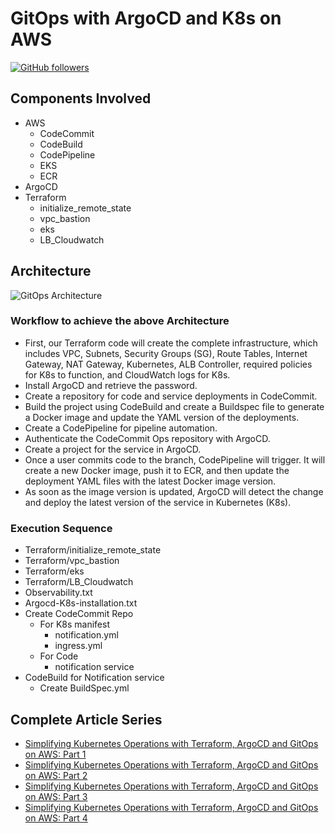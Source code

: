 # GitOps with ArgoCD and K8s on AWS
[![GitHub followers](https://img.shields.io/github/followers/supersaiyane?label=Follow&style=social)](https://github.com/supersaiyane/?tab=follow)
## Components Involved
* AWS
  * CodeCommit
  * CodeBuild
  * CodePipeline
  * EKS
  * ECR
* ArgoCD
* Terraform
  * initialize_remote_state
  * vpc_bastion
  * eks
  * LB_Cloudwatch

## Architecture 
![GitOps Architecture](https://github.com/supersaiyane/gitops_aws/blob/main/Architecture_gitops%20with%20argocd%20and%20aws.webp)

### Workflow to achieve the above Architecture
* First, our Terraform code will create the complete infrastructure, which includes VPC, Subnets, Security Groups (SG), Route Tables, Internet Gateway, NAT Gateway, Kubernetes, ALB Controller, required policies for K8s to function, and CloudWatch logs for K8s.
* Install ArgoCD and retrieve the password.
* Create a repository for code and service deployments in CodeCommit.
* Build the project using CodeBuild and create a Buildspec file to generate a Docker image and update the YAML version of the deployments.
* Create a CodePipeline for pipeline automation.
* Authenticate the CodeCommit Ops repository with ArgoCD.
* Create a project for the service in ArgoCD.
* Once a user commits code to the branch, CodePipeline will trigger. It will create a new Docker image, push it to ECR, and then update the deployment YAML files with the latest Docker image version.
* As soon as the image version is updated, ArgoCD will detect the change and deploy the latest version of the service in Kubernetes (K8s).
  
### Execution Sequence
* Terraform/initialize_remote_state
* Terraform/vpc_bastion
* Terraform/eks
* Terraform/LB_Cloudwatch
* Observability.txt
* Argocd-K8s-installation.txt
* Create CodeCommit Repo
  * For K8s manifest
    * notification.yml
    * ingress.yml
  * For Code
    * notification service
* CodeBuild for Notification service
  * Create BuildSpec.yml 

## Complete Article Series 

* [Simplifying Kubernetes Operations with Terraform, ArgoCD and GitOps on AWS: Part 1](https://medium.com/@gurpreet.singh_89/simplifying-kubernetes-operations-with-argocd-and-gitops-part-1-f015354feba5)
* [Simplifying Kubernetes Operations with Terraform, ArgoCD and GitOps on AWS: Part 2](https://medium.com/@gurpreet.singh_89/simplifying-kubernetes-operations-with-argocd-and-gitops-on-aws-part-2-a994e8d1292d)
* [Simplifying Kubernetes Operations with Terraform, ArgoCD and GitOps on AWS: Part 3](https://medium.com/@gurpreet.singh_89/simplifying-kubernetes-operations-with-terraform-argocd-and-gitops-on-aws-part-3-6d4fb71484d3)
* [Simplifying Kubernetes Operations with Terraform, ArgoCD and GitOps on AWS: Part 4](https://medium.com/@gurpreet.singh_89/simplifying-kubernetes-operations-with-terraform-argocd-and-gitops-on-aws-part-4-f7dcbbd42389)
  
